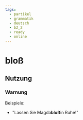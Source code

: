 ```yaml
---
tags:
  - partikel
  - grammatik
  - deutsch
  - b2_2
  - ready
  - online
---
```


# bloß

## Nutzung

### Warnung  

Beispiele:  

- "Lassen Sie Magda**bloß**in Ruhe!"
